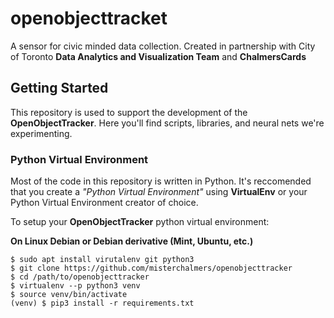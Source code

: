 # openobjecttracket
A sensor for civic minded data collection. Created in partnership with City of Toronto **Data Analytics and Visualization Team** and **ChalmersCards**

## Getting Started
This repository is used to support the development of the **OpenObjectTracker**. Here you'll find scripts, libraries, and neural nets we're experimenting.

### Python Virtual Environment
Most of the code in this repository is written in Python. It's reccomended that you create a *"Python Virtual Environment"* using **VirtualEnv** or your Python Virtual Environment creator of choice.

To setup your **OpenObjectTracker** python virtual environment:

**On Linux Debian or Debian derivative (Mint, Ubuntu, etc.)**
```
$ sudo apt install virutalenv git python3
$ git clone https://github.com/misterchalmers/openobjecttracker
$ cd /path/to/openobjecttracker
$ virtualenv --p python3 venv
$ source venv/bin/activate
(venv) $ pip3 install -r requirements.txt
```

